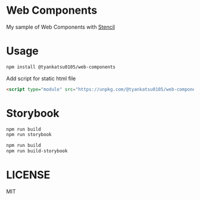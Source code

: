 # Web Components

My sample of Web Components with [Stencil](https://stenciljs.com/)

# Usage

```bash
npm install @tyankatsu0105/web-components
```



Add script for static html file
```html
<script type="module" src="https://unpkg.com/@tyankatsu0105/web-components"></script>
```

# Storybook

```bash
npm run build
npm run storybook
```

```bash
npm run build
npm run build-storybook
```

# LICENSE

MIT
